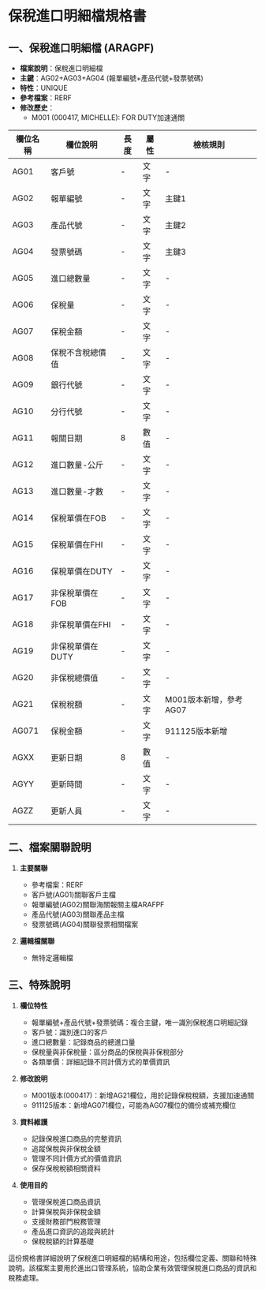 # 保稅進口明細檔規格書

## 一、保稅進口明細檔 (ARAGPF)
- **檔案說明**：保稅進口明細檔
- **主鍵**：AG02+AG03+AG04 (報單編號+產品代號+發票號碼)
- **特性**：UNIQUE
- **參考檔案**：RERF
- **修改歷史**：
  - M001 (000417, MICHELLE): FOR DUTY加速通關

| 欄位名稱 | 欄位說明 | 長度 | 屬性 | 檢核規則 |
|---------|---------|------|------|----------|
| AG01 | 客戶號 | - | 文字 | - |
| AG02 | 報單編號 | - | 文字 | 主鍵1 |
| AG03 | 產品代號 | - | 文字 | 主鍵2 |
| AG04 | 發票號碼 | - | 文字 | 主鍵3 |
| AG05 | 進口總數量 | - | 文字 | - |
| AG06 | 保稅量 | - | 文字 | - |
| AG07 | 保稅金額 | - | 文字 | - |
| AG08 | 保稅不含稅總價值 | - | 文字 | - |
| AG09 | 銀行代號 | - | 文字 | - |
| AG10 | 分行代號 | - | 文字 | - |
| AG11 | 報關日期 | 8 | 數值 | - |
| AG12 | 進口數量-公斤 | - | 文字 | - |
| AG13 | 進口數量-才數 | - | 文字 | - |
| AG14 | 保稅單價在FOB | - | 文字 | - |
| AG15 | 保稅單價在FHI | - | 文字 | - |
| AG16 | 保稅單價在DUTY | - | 文字 | - |
| AG17 | 非保稅單價在FOB | - | 文字 | - |
| AG18 | 非保稅單價在FHI | - | 文字 | - |
| AG19 | 非保稅單價在DUTY | - | 文字 | - |
| AG20 | 非保稅總價值 | - | 文字 | - |
| AG21 | 保稅稅額 | - | 文字 | M001版本新增，參考AG07 |
| AG071 | 保稅金額 | - | 文字 | 911125版本新增 |
| AGXX | 更新日期 | 8 | 數值 | - |
| AGYY | 更新時間 | - | 文字 | - |
| AGZZ | 更新人員 | - | 文字 | - |

## 二、檔案關聯說明

1. **主要關聯**
   - 參考檔案：RERF
   - 客戶號(AG01)關聯客戶主檔
   - 報單編號(AG02)關聯海關報關主檔ARAFPF
   - 產品代號(AG03)關聯產品主檔
   - 發票號碼(AG04)關聯發票相關檔案

2. **邏輯檔關聯**
   - 無特定邏輯檔

## 三、特殊說明

1. **欄位特性**
   - 報單編號+產品代號+發票號碼：複合主鍵，唯一識別保稅進口明細記錄
   - 客戶號：識別進口的客戶
   - 進口總數量：記錄商品的總進口量
   - 保稅量與非保稅量：區分商品的保稅與非保稅部分
   - 各類單價：詳細記錄不同計價方式的單價資訊

2. **修改說明**
   - M001版本(000417)：新增AG21欄位，用於記錄保稅稅額，支援加速通關
   - 911125版本：新增AG071欄位，可能為AG07欄位的備份或補充欄位

3. **資料維護**
   - 記錄保稅進口商品的完整資訊
   - 追蹤保稅與非保稅金額
   - 管理不同計價方式的價值資訊
   - 保存保稅稅額相關資料

4. **使用目的**
   - 管理保稅進口商品資訊
   - 計算保稅與非保稅金額
   - 支援財務部門稅務管理
   - 產品進口資訊的追蹤與統計
   - 保稅稅額的計算基礎

這份規格書詳細說明了保稅進口明細檔的結構和用途，包括欄位定義、關聯和特殊說明。該檔案主要用於進出口管理系統，協助企業有效管理保稅進口商品的資訊和稅務處理。 